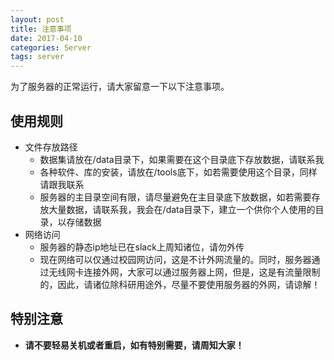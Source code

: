 ```yaml
---
layout: post
title: 注意事项
date: 2017-04-10
categories: Server
tags: server
---
```

<div class="message">
为了服务器的正常运行，请大家留意一下以下注意事项。
</div>

## 使用规则

- 文件存放路径
  * 数据集请放在/data目录下，如果需要在这个目录底下存放数据，请联系我
  * 各种软件、库的安装，请放在/tools底下，如若需要使用这个目录，同样请跟我联系
  * 服务器的主目录空间有限，请尽量避免在主目录底下放数据，如若需要存放大量数据，请联系我，我会在/data目录下，建立一个供你个人使用的目录，以存储数据
- 网络访问
  * 服务器的静态ip地址已在slack上周知诸位，请勿外传
  * 现在网络可以仅通过校园网访问，这是不计外网流量的。同时，服务器通过无线网卡连接外网，大家可以通过服务器上网，但是，这是有流量限制的，因此，请诸位除科研用途外，尽量不要使用服务器的外网，请谅解！

## 特别注意

- **请不要轻易关机或者重启，如有特别需要，请周知大家！**

